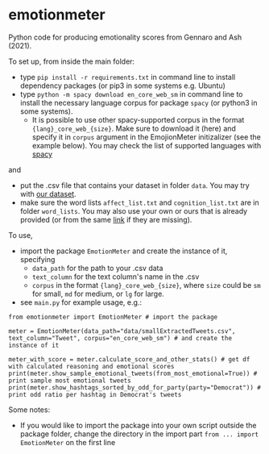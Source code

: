 # emotionmeter
Python code for producing emotionality scores from Gennaro and Ash (2021).

To set up, from inside the main folder:

- type `pip install -r requirements.txt` in command line to install dependency packages (or pip3 in some systems e.g. Ubuntu)
- type `python -m spacy download en_core_web_sm` in command line to install the necessary language corpus for package `spacy` (or python3 in some systems). 
    - It is possible to use other spacy-supported corpus in the format `{lang}_core_web_{size}`. Make sure to download it (here) and specify it in `corpus` argument in the EmojionMeter initizalizer (see the example below). You may check the list of supported languages with [spacy](https://spacy.io/usage/models#languages)

and

- put the .csv file that contains your dataset in folder `data`. You may try with [our dataset](https://polybox.ethz.ch/index.php/s/Us2HeNYzsu509dm).
- make sure the word lists `affect_list.txt` and `cognition_list.txt` are in folder `word_lists`. You may also use your own or ours that is already provided (or from the same [link](https://polybox.ethz.ch/index.php/s/Us2HeNYzsu509dm) if they are missing). 

To use, 
- import the package `EmotionMeter` and create the instance of it, specifying 
    - `data_path` for the path to your .csv data
    - `text_column` for the text column's name in the .csv
    - `corpus` in the format `{lang}_core_web_{size}`, where `size` could be `sm` for small, `md` for medium, or `lg` for large.
- see `main.py` for example usage, e.g.:

```
from emotionmeter import EmotionMeter # import the package

meter = EmotionMeter(data_path="data/smallExtractedTweets.csv", text_column="Tweet", corpus="en_core_web_sm") # and create the instance of it

meter_with_score = meter.calculate_score_and_other_stats() # get df with calculated reasoning and emotional scores
print(meter.show_sample_emotional_tweets(from_most_emotional=True)) # print sample most emotional tweets
print(meter.show_hashtags_sorted_by_odd_for_party(party="Democrat")) # print odd ratio per hashtag in Democrat's tweets
```

Some notes:
- If you would like to import the package into your own script outside the package folder, change the directory in the import part `from ... import EmotionMeter` on the first line
